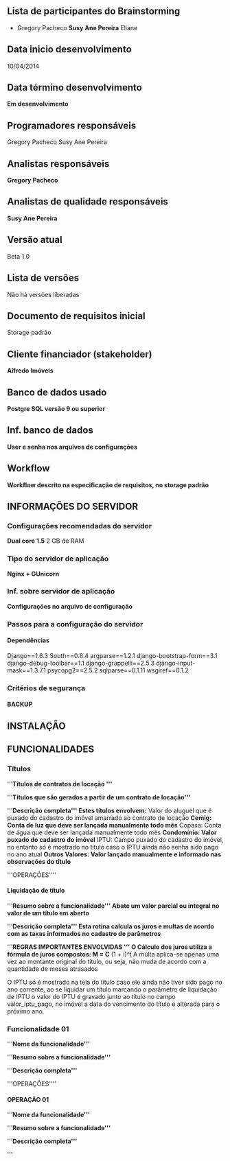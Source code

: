 ## Lista de participantes do Brainstorming ##
- Gregory Pacheco
**Susy Ane Pereira** Eliane

## Data inicio desenvolvimento ##
10/04/2014

## Data término desenvolvimento ##
**Em desenvolvimento**

## Programadores responsáveis ##
Gregory Pacheco
Susy Ane Pereira

## Analistas responsáveis ##
**Gregory Pacheco**

## Analistas de qualidade responsáveis ##
**Susy Ane Pereira**

## Versão atual ##
Beta 1.0

## Lista de versões ##
Não há versões liberadas

## Documento de requisitos inicial ##
Storage padrão

## Cliente financiador (stakeholder) ##
**Alfredo Imóveis**

## Banco de dados usado ##
**Postgre SQL versão 9 ou superior**

## Inf. banco de dados ##
**User e senha nos arquivos de configurações**

## Workflow ##
**Workflow descrito na especificação de requisitos, no storage padrão**

## INFORMAÇÕES DO SERVIDOR ##

### Configurações recomendadas do servidor ###
**Dual core 1.5** 2 GB de RAM

### Tipo do servidor de aplicação ###
**Nginx + GUnicorn**

### Inf. sobre servidor de aplicação ###
**Configurações no arquivo de configuração**

### Passos para a configuração do servidor ###

#### Dependências ####

Django==1.6.3
South==0.8.4
argparse==1.2.1
django-bootstrap-form==3.1
django-debug-toolbar==1.1
django-grappelli==2.5.3
django-input-mask==1.3.7.1
psycopg2==2.5.2
sqlparse==0.1.11
wsgiref==0.1.2

### Critérios de segurança ###

#### BACKUP ####

## INSTALAÇÃO ##

## FUNCIONALIDADES ##
### Títulos ###
'''**Títulos de contratos de locação '''**

'''**Títulos que são gerados a partir de um contrato de locação'''**

'''**Descrição completa'''
Estes títulos envolvem:** Valor do aluguel que é puxado do cadastro do imóvel amarrado ao contrato de locação
**Cemig: Conta de luz que deve ser lançada manualmente todo mês** Copasa: Conta de água que deve ser lançada manualmente todo mês
**Condomínio: Valor puxado do cadastro do imóvel** IPTU: Campo puxado do cadastro do imóvel, no entanto só é mostrado no título caso o IPTU ainda não senha sido pago no ano atual
**Outros Valores: Valor lançado manualmente e informado nas observações do título**

'''OPERAÇÕES''''
#### Liquidação de título ####


'''**Resumo sobre a funcionalidade'''
Abate um valor parcial ou integral no valor de um título em aberto**


'''**Descrição completa'''
Esta rotina calcula os juros e multas de acordo com as taxas informados no cadastro de parâmetros**

'''**REGRAS IMPORTANTES ENVOLVIDAS '''
O Cálculo dos juros utiliza a fórmula de juros compostos: M = C** (1 + i)^t
A múlta aplica-se apenas uma vez ao montante original do título, ou seja, não muda de acordo com a quantidade de meses atrasados

O IPTU só é mostrado na tela do título caso ele ainda não tiver sido pago no ano corrente, ao se liquidar um título marcando o parâmetro de liquidação de IPTU o valor do IPTU é gravado junto ao título no campo valor\_iptu\_pago, no imóvel a data do vencimento do título é alterada para o próximo ano.


### Funcionalidade 01 ###
'''**Nome da funcionalidade'''**

'''**Resumo sobre a funcionalidade'''**

'''**Descrição completa'''**

'''OPERAÇÕES''''
#### OPERAÇÃO 01 ####

'''**Nome da funcionalidade'''**

'''**Resumo sobre a funcionalidade'''**

'''**Descrição completa'''**

'''